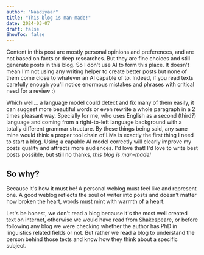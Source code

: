 ```yaml
---
author: "Naadiyaar"
title: "This blog is man-made!"
date: 2024-03-07
draft: false
ShowToc: false
---
```

Content in this post are mostly personal opinions and preferences, and are not based on facts or deep researches.
But they are fine choices and still generate posts in this blog.
So I don't use AI to form this place.
It doesn't mean I'm not using any writing helper to create better posts but none of them come close to whatever an AI capable of to.
Indeed, if you read texts carefully enough you'll notice enormous mistakes and phrases with critical need for a review :)

Which well... a language model could detect and fix many of them easily, it can suggest more beautiful words or even rewrite a whole paragraph in a 2 times pleasant way.
Specially for me, who uses English as a second (third?) language and coming from a right-to-left language background with a totally different grammar structure.
By these things being said, any sane mine would think a proper tool chain of LMs is exactly the first thing I need to start a blog.
Using a capable AI model correctly will clearly improve my posts quality and attracts more audiences.
I'd love that!
I'd love to write best posts possible, but still no thanks, *this blog is man-made!*

## So why?
Because it's how it must be! 
A personal weblog must feel like and represent one.
A good weblog reflects the soul of writer into posts and doesn't matter how broken the heart, words must mint with warmth of a heart.

Let's be honest, we don't read a blog because it's the most well created text on internet, otherwise we would have read from Shakespeare, or before following any blog we were checking whether the author has PhD in linguistics related fields or not.
But rather we read a blog to understand the person behind those texts and know how they think about a specific subject.
